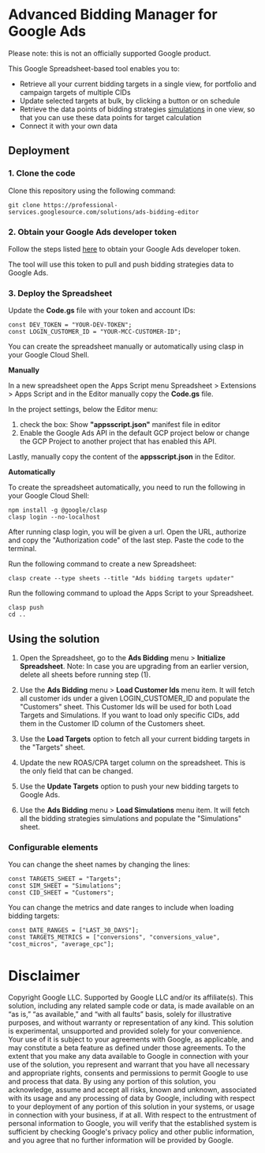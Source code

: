 # Advanced Bidding Manager for Google Ads

Please note: this is not an officially supported Google product.

This Google Spreadsheet-based tool enables you to:
 * Retrieve all your current bidding targets in a single view, for portfolio and campaign targets of multiple CIDs
 * Update selected targets at bulk, by clicking a button or on schedule
 * Retrieve the data points of bidding strategies [simulations](https://support.google.com/google-ads/answer/2470105) in one view, so that you can use these data points for target calculation
 * Connect it with your own data

## Deployment

### 1. Clone the code

Clone this repository using the following command:
```
git clone https://professional-services.googlesource.com/solutions/ads-bidding-editor
```

### 2. Obtain your Google Ads developer token

Follow the steps listed [here](https://developers.google.com/google-ads/api/docs/first-call/dev-token)
to obtain your Google Ads developer token.

The tool will use this token to pull and push bidding strategies data to Google Ads.

### 3. Deploy the Spreadsheet

Update the **Code.gs** file with your token and account IDs:
```
const DEV_TOKEN = "YOUR-DEV-TOKEN";
const LOGIN_CUSTOMER_ID = "YOUR-MCC-CUSTOMER-ID";
```

You can create the spreadsheet manually or automatically using clasp in your Google Cloud Shell.

**Manually**

In a new spreadsheet open the Apps Script menu Spreadsheet > Extensions > Apps Script
and in the Editor manually copy the **Code.gs** file.

In the project settings, below the Editor menu:

1) check the box: Show **"appsscript.json"** manifest file in editor
2) Enable the Google Ads API in the default GCP project below or change the
GCP Project to another project that has enabled this API.

Lastly, manually copy the content of the **appsscript.json** in the Editor.

**Automatically**

To create the spreadsheet automatically, you need to run the following in your Google Cloud Shell:
```
npm install -g @google/clasp
clasp login --no-localhost
```

After running clasp login, you will be given a url.
Open the URL, authorize and copy the "Authorization code" of the last step. Paste the code to the terminal.

Run the following command to create a new Spreadsheet:

```
clasp create --type sheets --title "Ads bidding targets updater"
```

Run the following command to upload the Apps Script to your Spreadsheet.

```
clasp push
cd ..
```

## Using the solution

 1. Open the Spreadsheet, go to the **Ads Bidding** menu > **Initialize Spreadsheet**.
    Note: In case you are upgrading from an earlier version, delete all sheets before running step (1).

 2. Use the **Ads Bidding** menu > **Load Customer Ids** menu item.
    It will fetch all customer ids under a given LOGIN_CUSTOMER_ID and populate the "Customers" sheet.
    This Customer Ids will be used for both Load Targets and Simulations.
    If you want to load only specific CIDs, add them in the Customer ID column of the Customers sheet.

 3. Use the **Load Targets** option to fetch all your current bidding targets in the "Targets" sheet.

 4. Update the new ROAS/CPA target column on the spreadsheet. This is the only field that can be changed.

 5. Use the **Update Targets** option to push your new bidding targets to Google Ads.

 6. Use the **Ads Bidding** menu > **Load Simulations** menu item.
    It will fetch all the bidding strategies simulations and populate the "Simulations" sheet.

### Configurable elements

You can change the sheet names by changing the lines:
```
const TARGETS_SHEET = "Targets";
const SIM_SHEET = "Simulations";
const CID_SHEET = "Customers";
```

You can change the metrics and date ranges to include when loading bidding targets:
```
const DATE_RANGES = ["LAST_30_DAYS"];
const TARGETS_METRICS = ["conversions", "conversions_value", "cost_micros", "average_cpc"];
```

# Disclaimer

Copyright Google LLC. Supported by Google LLC and/or its affiliate(s). This solution, including any related sample code or data, is made available on an “as is,” “as available,” and “with all faults” basis, solely for illustrative purposes, and without warranty or representation of any kind. This solution is experimental, unsupported and provided solely for your convenience. Your use of it is subject to your agreements with Google, as applicable, and may constitute a beta feature as defined under those agreements.  To the extent that you make any data available to Google in connection with your use of the solution, you represent and warrant that you have all necessary and appropriate rights, consents and permissions to permit Google to use and process that data.  By using any portion of this solution, you acknowledge, assume and accept all risks, known and unknown, associated with its usage and any processing of data by Google, including with respect to your deployment of any portion of this solution in your systems, or usage in connection with your business, if at all. With respect to the entrustment of personal information to Google, you will verify that the established system is sufficient by checking Google's privacy policy and other public information, and you agree that no further information will be provided by Google.

